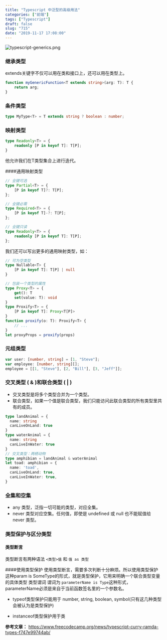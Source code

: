 ```yaml
---
title: "Typescript 中泛型的高级用法"
categories: ["前端"]
tags: ["Typescript"]
draft: false
slug: "715"
date: "2019-11-17 17:08:00"
---
```


![typescript-generics.png][1]

### 继承类型
extends关键字不仅可以用在类和接口上，还可以用在类型上。
```ts
function myGenericFunction<T extends string>(arg: T): T {
    return arg;
}
```

### 条件类型
```ts
type MyType<T> = T extends string ? boolean : number;
```

### 映射类型
```ts
type Readonly<T> = {
    readonly [P in keyof T]: T[P];
}
```
他允许我们在T类型集合上进行迭代。

####通用映射类型
```ts
// 全键可选
type Partial<T> = {
    [P in keyof T]?: T[P];
};

// 全键必需
type Required<T> = {
    [P in keyof T]-?: T[P];
};

// 全键只读
type Readonly<T> = {
    readonly [P in keyof T]: T[P];
};
```
我们还可以写出更多的通用映射类型，如：

```ts
// 可为空类型
type Nullable<T> {
    [P in keyof T]: T[P] | null
}

// 包装一个类型的属性
type Proxy<T> = {
    get(): T
    set(value: T): void
}
type Proxify<T> = {
    [P in keyof T]: Proxy<T[P]>
}
function proxify(o: T): Proxify<T> {
    // ...
}
let proxyProps = proxify(props)
```

### 元组类型
```ts
var user: [number, string] = [1, "Steve"];
var employee: [number, string][];
employee = [[1, "Steve"], [2, "Bill"], [3, "Jeff"]];
```

### 交叉类型 ( & )和联合类型 ( | )
- 交叉类型是将多个类型合并为一个类型。
- 联合类型，如果一个值是联合类型，我们只能访问此联合类型的所有类型里共有的成员。
```ts
type landAnimal = {
  name: string
  canLiveOnLand: true
}
type waterAnimal = {
  name: string
  canLiveInWater: true
}
// 交叉类型：两栖动物
type amphibian = landAnimal & waterAnimal
let toad: amphibian = {
  name: 'toad',
  canLiveOnLand: true,
  canLiveInWater: true,
}
```


### 全集和空集
- any 类型，泛指一切可能的类型，对应全集。
- never 类型对应空集。任何值，即使是 undefined 或 null 也不能赋值给 never 类型。

### 类型保护与区分类型
####  类型断言
类型断言有两种语法 `<类型>值` 和 `值 as 类型`

####使用类型保护
使用类型断言，需要多次判断十分麻烦。所以使用类型保护
这种param is SomeType的形式，就是类型保护，它用来明确一个联合类型变量的具体类型
类型谓词 谓词为 `parameterName is Type`这种形式，parameterName必须是来自于当前函数签名里的一个参数名。

- typeof类型保护只能用于 number, string, boolean, symbol(只有这几种类型会被认为是类型保护)

- instanceof类型保护用于类

**参考文章：**
https://www.freecodecamp.org/news/typescript-curry-ramda-types-f747e99744ab/

  [1]: https://zhangchen915.com/usr/uploads/2019/11/963792284.png
